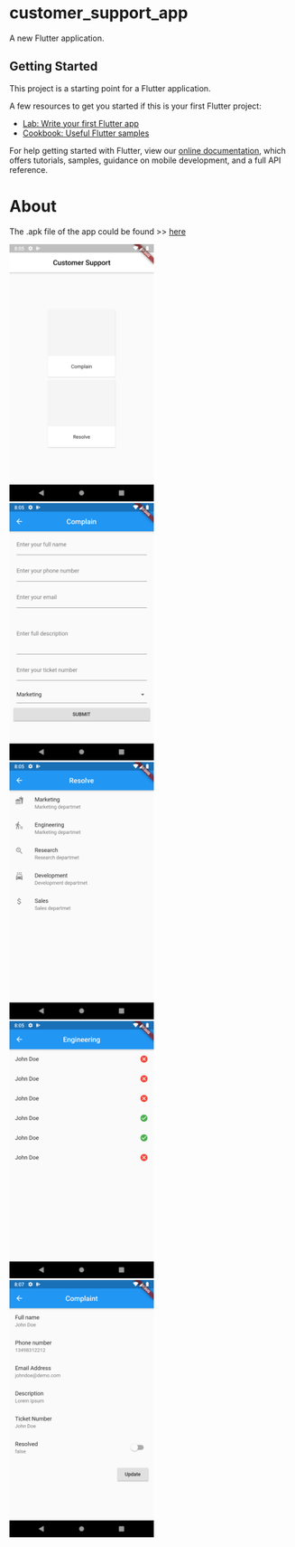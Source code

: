 # customer_support_app

A new Flutter application.

## Getting Started

This project is a starting point for a Flutter application.

A few resources to get you started if this is your first Flutter project:

- [Lab: Write your first Flutter app](https://flutter.dev/docs/get-started/codelab)
- [Cookbook: Useful Flutter samples](https://flutter.dev/docs/cookbook)

For help getting started with Flutter, view our 
[online documentation](https://flutter.dev/docs), which offers tutorials, 
samples, guidance on mobile development, and a full API reference.

# About 

The .apk file of the app could be found >> [here](https://github.com/natintosh/customer-support-app/blob/master/apk/app-release.apk)

<img src="https://raw.githubusercontent.com/natintosh/customer-support-app/master/images/Screenshot_1564167928.png" width="256" height="455" />
<img src="https://raw.githubusercontent.com/natintosh/customer-support-app/master/images/Screenshot_1564167931.png" width="256" height="455" />
<img src="https://raw.githubusercontent.com/natintosh/customer-support-app/master/images/Screenshot_1564167935.png" width="256" height="455" />
<img src="https://raw.githubusercontent.com/natintosh/customer-support-app/master/images/Screenshot_1564167939.png" width="256" height="455" />
<img src="https://raw.githubusercontent.com/natintosh/customer-support-app/master/images/Screenshot_1564168029.png" width="256" height="455" />
